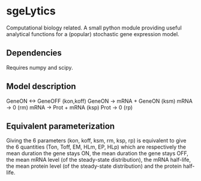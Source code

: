 # sgeLytics

Computational biology related. A small python module providing useful analytical functions for a (popular) stochastic gene expression model.

## Dependencies

Requires numpy and scipy.

## Model description

GeneON <-> GeneOFF (kon,koff)
GeneON -> mRNA + GeneON (ksm)
mRNA -> 0 (rm)
mRNA -> Prot + mRNA (ksp)
Prot -> 0 (rp)

## Equivalent parameterization

Giving the 6 parameters (kon, koff, ksm, rm, ksp, rp) is equivalent to give the 6 quantities (Ton, Toff, EM, HLm, EP, HLp) which are respectively the mean duration the gene stays ON, the mean duration the gene stays OFF, the mean mRNA level (of the steady-state distribution), the mRNA half-life, the mean protein level (of the steady-state distribution) and the protein half-life.